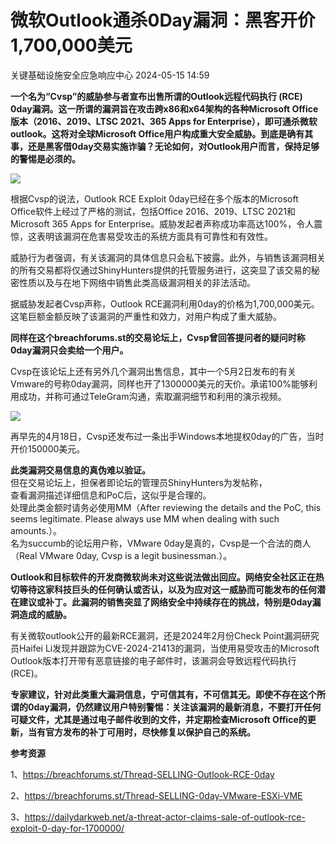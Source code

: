#  微软Outlook通杀0Day漏洞：黑客开价1,700,000美元   
 关键基础设施安全应急响应中心   2024-05-15 14:59  
  
**一个名为“Cvsp”的威胁参与者宣布出售所谓的Outlook远程代码执行 (RCE) 0day漏洞。这一所谓的漏洞旨在攻击跨x86和x64架构的各种Microsoft Office版本（2016、2019、LTSC 2021、365 Apps for Enterprise），即可通杀微软outlook。这将对全球Microsoft Office用户构成重大安全威胁。到底是确有其事，还是黑客借0day交易实施诈骗？无论如何，对Outlook用户而言，保持足够的警惕是必须的。**  
  
![](https://mmbiz.qpic.cn/mmbiz_png/0KRmt3K30icWaT2eaYJNcKVvTZD0RbjibYT1J8OnbXP0AImWLUMe968ZfzuNz0picE97Ur9TvhlVKdPh0PaH0pKdg/640?wx_fmt=png&from=appmsg "")  
  
根据Cvsp的说法，Outlook RCE Exploit 0day已经在多个版本的Microsoft Office软件上经过了严格的测试，包括Office 2016、2019、LTSC 2021和Microsoft 365 Apps for Enterprise。威胁发起者声称成功率高达100%，令人震惊，这表明该漏洞在危害易受攻击的系统方面具有可靠性和有效性。  
  
威胁行为者强调，有关该漏洞的具体信息只会私下披露。此外，与销售该漏洞相关的所有交易都将仅通过ShinyHunters提供的托管服务进行，这突显了该交易的秘密性质以及与在地下网络中销售此类高级漏洞相关的非法活动。  
  
据威胁发起者Cvsp声称，Outlook RCE漏洞利用0day的价格为1,700,000美元。这笔巨额金额反映了该漏洞的严重性和效力，对用户构成了重大威胁。  
  
**同样在这个breachforums.st的交易论坛上，Cvsp曾回答提问者的疑问时称0day漏洞只会卖给一个用户。**  
  
Cvsp在该论坛上还有另外几个漏洞出售信息，其中一个5月2日发布的有关Vmware的号称0day漏洞，同样也开了1300000美元的天价。承诺100%能够利用成功，并称可通过TeleGram沟通，索取漏洞细节和利用的演示视频。  
  
![](https://mmbiz.qpic.cn/mmbiz_png/0KRmt3K30icWaT2eaYJNcKVvTZD0RbjibY9SUQmiaRdEvkpKiaY90Yw1sibZKDNQkvqMg0cyytERWK8ibNEibCnsWAn6g/640?wx_fmt=png&from=appmsg "")  
  
再早先的4月18日，Cvsp还发布过一条出手Windows本地提权0day的广告，当时开价150000美元。  
  
**此类漏洞交易信息的真伪难以验证。**  
但在交易论坛上，担保者即论坛的管理员ShinyHunters为发帖称，  
查看漏洞描述详细信息和PoC后，这似乎是合理的。  
处理此类金额时请务必使用MM（After reviewing the details and the PoC, this seems legitimate. Please always use MM when dealing with such amounts.）。  
名为succumb的论坛用户称，VMware 0day是真的，Cvsp是一个合法的商人（Real VMware 0day, Cvsp is a legit businessman.）。  
  
**Outlook和目标软件的开发商微软尚未对这些说法做出回应。网络安全社区正在热切等待这家科技巨头的任何确认或否认，以及为应对这一威胁而可能发布的任何潜在建议或补丁。此漏洞的销售突显了网络安全中持续存在的挑战，特别是0day漏洞造成的威胁。**  
  
有关微软outlook公开的最新RCE漏洞，还是2024年2月份Check Point漏洞研究员Haifei Li发现并跟踪为CVE-2024-21413的漏洞，当使用易受攻击的Microsoft Outlook版本打开带有恶意链接的电子邮件时，该漏洞会导致远程代码执行(RCE)。  
  
**专家建议，针对此类重大漏洞信息，宁可信其有，不可信其无。即使不存在这个所谓的0day漏洞，仍然建议用户特别警惕：关注该漏洞的最新消息，不要打开任何可疑文件，尤其是通过电子邮件收到的文件，并定期检查Microsoft Office的更新，当有官方发布的补丁可用时，尽快修复以保护自己的系统。**  
  
  
**参考资源**  
  
1、https://breachforums.st/Thread-SELLING-Outlook-RCE-0day  
  
2、https://breachforums.st/Thread-SELLING-0day-VMware-ESXi-VME  
  
3、https://dailydarkweb.net/a-threat-actor-claims-sale-of-outlook-rce-exploit-0-day-for-1700000/  
  
